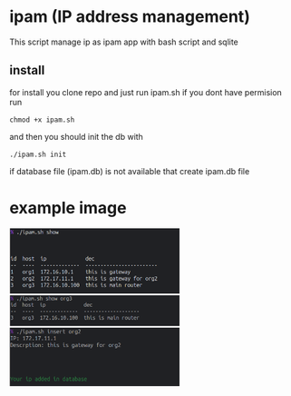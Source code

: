 # ipam (IP address management)
This script manage ip as ipam app with bash script and sqlite

## install

for install  you  clone repo and just run ipam.sh
if you dont have permision run
```
chmod +x ipam.sh
```
and then you should init the db with
```
./ipam.sh init
``` 
if database file (ipam.db) is not available that create ipam.db file 

# example image

<img src="https://raw.githubusercontent.com/hoseinmontazer/ipam/main/image/image1.png" width=300>
<img src="https://raw.githubusercontent.com/hoseinmontazer/ipam/main/image/image2.png" width=300>
<img src="https://raw.githubusercontent.com/hoseinmontazer/ipam/main/image/image3.png" width=300>
